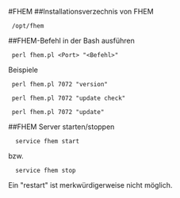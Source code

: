 #FHEM
##Installationsverzechnis von FHEM

     /opt/fhem 

##FHEM-Befehl in der Bash ausführen

     perl fhem.pl <Port> "<Befehl>" 
     
Beispiele

     perl fhem.pl 7072 "version" 
     
     perl fhem.pl 7072 "update check" 

     perl fhem.pl 7072 "update" 

##FHEM Server starten/stoppen

      service fhem start

bzw.

      service fhem stop

Ein "restart" ist merkwürdigerweise nicht möglich.
